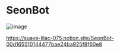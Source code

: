 # SeonBot

![image](https://user-images.githubusercontent.com/75469131/128416526-cd3bfd88-34bc-499c-8c43-7ff2d5e8f940.png)

https://suave-lilac-075.notion.site/SeonBot-00d165510144477bae24ba925f8f60e8
